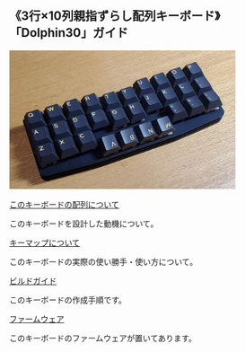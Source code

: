 ## 《3行×10列親指ずらし配列キーボード》「Dolphin30」ガイド

<img src="images/20250914_213536.jpg" width="80%" />

[このキーボードの配列について](layout.md)

このキーボードを設計した動機について。

[キーマップについて](keymap.md)

このキーボードの実際の使い勝手・使い方について。


[ビルドガイド](build.md)

このキーボードの作成手順です。

[ファームウェア](firmware/readme.md)

このキーボードのファームウェアが置いてあります。
